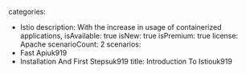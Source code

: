 categories:
  - Istio
description:
  With the increase in usage of containerized applications,
isAvailable: true
isNew: true
isPremium: true
license: Apache
scenarioCount: 2
scenarios:
  - Fast Apiuk919
  - Installation And First Stepsuk919
title: Introduction To Istiouk919
